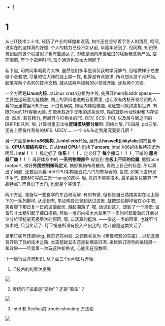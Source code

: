 
<!-- @import "[TOC]" {cmd="toc" depthFrom=1 depthTo=6 orderedList=false} -->

<!-- code_chunk_output -->

* [1](#1)

<!-- /code_chunk_output -->

# 1 

从业IT技术二十年, 经历了产业的辉煌和没落, 如今还在坚守着手艺人的清高, 呵呵, 说实在的这样真的好傻. 个人的精力已经不如从前, 毕竟年龄到了. 但同样, 知识积累到目前这个程度似乎也有些通达了, 即使是圈内未接触过的啥新概念新产品, 摆在眼前, 有个个把月时间, 玩个通透也没太大问题了. 

私下里, 司内同事喊我为大神, 虽然他们多半是调侃我的学究脾气, 但咱做样子总要做个全套吧, 尽量的往大神的路上靠一靠, 也算是有点追求. 所以想从这个月开始, 起笔写两个系列的技术文档. 就从这两年接触的小领域开始, 涉及两个方面. 

一个方面是**Linux内核**. 以Linux crash分析为主线, 先展开mem和addr space——主要是这玩意儿挺抽象, 网上的资料也说的云里雾里, 也让没有内核开发经验的人看的云里雾里不知所云. 不过也确实, 物理内存就像脑, 地址空间就如虚拟世界, 有限的大约1升容量大脑, 却能承载近乎无限的虚拟世界, 靠的就是地址映射和内存调度. 然后, 若有精力, 再展开与IO相关的FS, DEV, SCSI, PCI, 以及层与层之间的BUFF和队列. 唉, 计算机里无论啥**逻辑模块要分层**啊: 网络七层, FC四层, pci三层. 还有上面操作系统的UFS, UDEV......一个io从头走到尾究竟要几层？

另一方面是**intel x86架构**, 从**intel eds**开始, 展开从**haswell**到**skylake**的前世今生, **CPU内部结构变化**. 自从**intel CPU**内包括了**uncore**, intel X86的体系特征尤为明显. **intel！！！** 规定好了 **体系！！！**、定义好了 **每个接口！！！**, 下游的 **服务器厂商！！！** 再将体系中的 **一系列物理部件** 规划到 **主板上不同的位置**, 劈劈pcie rootport, 做好**外围控制微码定义**, 搞好机箱布局散热, 再贴上自己的标签. 所以真出了问题, 还要回头看intel CPU架构里五花八门的寄存器的. 当然, 如果下游研发不争气, 把BMC写的三天一hang的这种, 呃, 真的不能算技术, 最多最多只能算"产品特点". 而且出了大门, 也就是个笑话了.

两个方面, 准备写一些自学的东西和理解. 有对有错, 但都是自己踏踏实实在地上留下的一系列脚印, 从无到有, 来证明自己曾到达过这里. 就把这些脚印留在心中吧, 笑看脚下那日复一日的波浪起伏, 潮起潮落了. 嗯, 话说到这儿, 想到了一个场景: 设备尺寸太糙引起了接口撞损, 然后一堆司内技术大拿用了一周时间起着劲的开会讨论分析深挖最究极层次的原因, 嗯, 口活真的挺浪. ——像这一类的因果, 也就不当技术吧, 只当笑话了. 灯下锅底所谓有投入产出比的, 估计都是这类笑话了. 

是用订阅号还是blog, 目前还在纠结. 总题目初拟为《牵裳叔叔的车库》, 以纪念惠普开启了我的技术之路. 本篇题跋其实还是新瓶装旧酒, 来检验订阅号的编辑男一和效果——毕竟第一次玩这种新格式, 心底实在没数啊. 

下一篇行业背景知识, 从下面三个ppt/图片开始. 

1. IT技术的的层次发展

![](./images/2019-04-21-22-46-21.png)

2. 传统的IT设备是"宠物"？还是"畜生"？

![](./images/2019-04-21-22-47-03.png)

3. intel 和 Redhat的 troubleshooting 方法论

![](./images/2019-04-21-22-47-23.png)